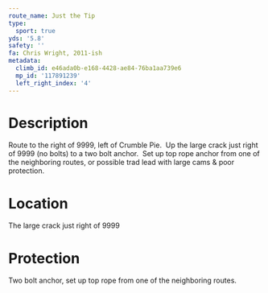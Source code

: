 ```yaml
---
route_name: Just the Tip
type:
  sport: true
yds: '5.8'
safety: ''
fa: Chris Wright, 2011-ish
metadata:
  climb_id: e46ada0b-e168-4428-ae84-76ba1aa739e6
  mp_id: '117891239'
  left_right_index: '4'
---
```

# Description
Route to the right of 9999, left of Crumble Pie.  Up the large crack just right of 9999 (no bolts) to a two bolt anchor.  Set up top rope anchor from one of the neighboring routes, or possible trad lead with large cams & poor protection.

# Location
The large crack just right of 9999

# Protection
Two bolt anchor, set up top rope from one of the neighboring routes.
